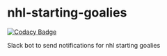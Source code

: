 # nhl-starting-goalies

[![Codacy Badge](https://api.codacy.com/project/badge/Grade/e14f3183631643b2905e84a123062abc)](https://www.codacy.com/app/rahulpopuri-bitbucket/nhl-starting-goalies?utm_source=github.com&utm_medium=referral&utm_content=rahulpopuri/nhl-starting-goalies&utm_campaign=badger)

Slack bot to send notifications for nhl starting goalies
